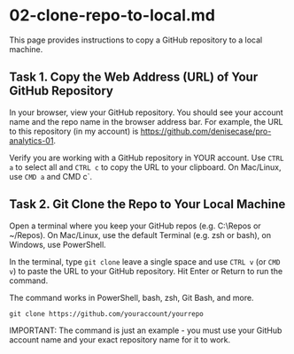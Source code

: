# 02-clone-repo-to-local.md

This page provides instructions to copy a GitHub repository to a local machine. 

## Task 1. Copy the Web Address (URL) of Your GitHub Repository

In your browser, view your GitHub repository. 
You should see your account name and the repo name in the browser address bar. 
For example, the URL to this repository (in my account) is <https://github.com/denisecase/pro-analytics-01>.

Verify you are working with a GitHub repository in YOUR account. 
Use `CTRL a` to select all and `CTRL c` to copy the URL to your clipboard. On Mac/Linux, use `CMD a` and CMD c`.


## Task 2. Git Clone the Repo to Your Local Machine

Open a terminal where you keep your GitHub repos (e.g. C:\Repos or ~/Repos). 
On Mac/Linux, use the default Terminal (e.g. zsh or bash), on Windows, use PowerShell. 

In the terminal, type `git clone` leave a single space and use `CTRL v` (or `CMD v`) to paste the URL to your GitHub repository. Hit Enter or Return to run the command. 

The command works in PowerShell, bash, zsh, Git Bash, and more. 
 
```shell
git clone https://github.com/youraccount/yourrepo
```

IMPORTANT: The command is just an example - you must use your GitHub account name and your exact repository name for it to work. 
